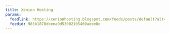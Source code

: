 ```yaml
---
title: Xenion Hosting
params:
  feedlink: https://xenionhosting.blogspot.com/feeds/posts/default?alt=rss
  feedid: 985b1878dbeea0d53002105469aeee8e
---
```

